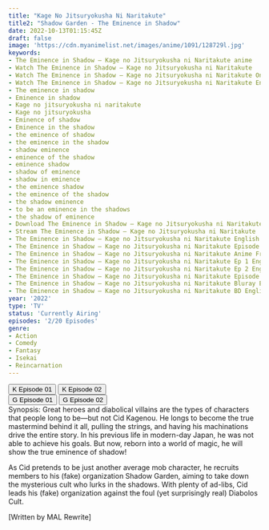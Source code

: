 ```yaml
---
title: "Kage No Jitsuryokusha Ni Naritakute"
title2: "Shadow Garden - The Eminence in Shadow"
date: 2022-10-13T01:15:45Z
draft: false
image: 'https://cdn.myanimelist.net/images/anime/1091/128729l.jpg'
keywords:
- The Eminence in Shadow – Kage no Jitsuryokusha ni Naritakute anime
- Watch The Eminence in Shadow – Kage no Jitsuryokusha ni Naritakute
- Watch The Eminence in Shadow – Kage no Jitsuryokusha ni Naritakute Online
- Watch The Eminence in Shadow – Kage no Jitsuryokusha ni Naritakute English Sub
- The eminence in shadow
- Eminence in shadow
- Kage no jitsuryokusha ni naritakute
- Kage no jitsuryokusha
- Eminence of shadow
- Eminence in the shadow
- the eminence of shadow
- the eminence in the shadow
- shadow eminence
- eminence of the shadow
- eminence shadow
- shadow of eminence
- shadow in eminence
- the eminence shadow
- the eminence of the shadow
- the shadow eminence
- to be an eminence in the shadows
- the shadow of eminence
- Download The Eminence in Shadow – Kage no Jitsuryokusha ni Naritakute English Sub
- Stream The Eminence in Shadow – Kage no Jitsuryokusha ni Naritakute
- The Eminence in Shadow – Kage no Jitsuryokusha ni Naritakute English Sub
- The Eminence in Shadow – Kage no Jitsuryokusha ni Naritakute Episode 1 English Sub
- The Eminence in Shadow – Kage no Jitsuryokusha ni Naritakute Anime Free English Sub
- The Eminence in Shadow – Kage no Jitsuryokusha ni Naritakute Ep 1 English Sub
- The Eminence in Shadow – Kage no Jitsuryokusha ni Naritakute Ep 2 English Sub
- The Eminence in Shadow – Kage no Jitsuryokusha ni Naritakute Episode 2 English Sub
- The Eminence in Shadow – Kage no Jitsuryokusha ni Naritakute Bluray English Sub
- The Eminence in Shadow – Kage no Jitsuryokusha ni Naritakute BD English Sub
year: '2022'
type: 'TV'
status: 'Currently Airing'
episodes: '2/20 Episodes'
genre:
- Action
- Comedy
- Fantasy
- Isekai
- Reincarnation
---
```


<div class="d-g gg-10">
<div class="d-g gg-5 gtc-r ai-c">
<button onclick="window.open('?kwf=anime/TheEminenceInShadow/The Eminence in Shadow - 01','_blank')">K Episode 01</button>
<button onclick="window.open('?kwf=anime/TheEminenceInShadow/The Eminence in Shadow - 02','_blank')">K Episode 02</button>
</div>
<div class="d-g gg-5 gtc-r ai-c">
<button onclick="window.open('?gog=kage-no-jitsuryokusha-ni-naritakute-episode-1','_blank')">G Episode 01</button>
<button onclick="window.open('?gog=kage-no-jitsuryokusha-ni-naritakute-episode-2','_blank')">G Episode 02</button>
</div>
</div>
<div class="bc-1 p-5 d-g gg-5">Synopsis: Great heroes and diabolical villains are the types of characters that people long to be—but not Cid Kagenou. He longs to become the true mastermind behind it all, pulling the strings, and having his machinations drive the entire story. In his previous life in modern-day Japan, he was not able to achieve his goals. But now, reborn into a world of magic, he will show the true eminence of shadow!

As Cid pretends to be just another average mob character, he recruits members to his (fake) organization Shadow Garden, aiming to take down the mysterious cult who lurks in the shadows. With plenty of ad-libs, Cid leads his (fake) organization against the foul (yet surprisingly real) Diabolos Cult.

[Written by MAL Rewrite]
</div>